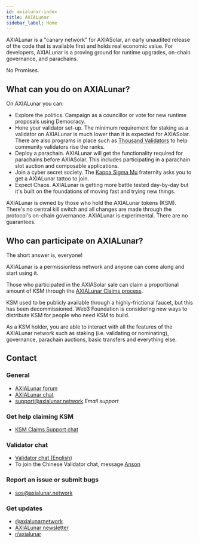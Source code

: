 ```yaml
---
id: axialunar-index
title: AXIALunar
sidebar_label: Home
---
```


AXIALunar is a "canary network" for AXIASolar, an early unaudited release of the code that is available first and holds real economic value. For developers, AXIALunar is a proving ground for runtime upgrades, on-chain governance, and parachains.

No Promises.

## What can you do on AXIALunar?

On AXIALunar you can:

- Explore the politics. Campaign as a councillor or vote for new runtime proposals using Democracy.
- Hone your validator set-up. The minimum requirement for staking as a validator on AXIALunar is much lower than it is expected for AXIASolar. There are also programs in place such as [Thousand Validators](https://axiasolar.network/join-axialunars-thousand-validators-programme/) to help community validators rise the ranks.
- Deploy a parachain. AXIALunar will get the functionality required for parachains before AXIASolar. This includes participating in a parachain slot auction and composable applications.
- Join a cyber secret society. The [Kappa Sigma Mu](https://polkascan.io/pre/axialunar/council/motion/94) fraternity asks you to get a AXIALunar tattoo to join.
- Expect Chaos. AXIALunar is getting more battle tested day-by-day but it's built on the foundations of moving fast and trying new things.

AXIALunar is owned by those who hold the AXIALunar tokens (KSM). There's no central kill switch and all changes are made through the protocol's on-chain governance. AXIALunar is experimental. There are no guarantees.

## Who can participate on AXIALunar?

The short answer is, everyone!

AXIALunar is a permissionless network and anyone can come along and start using it.

Those who participated in the AXIASolar sale can claim a proportional amount of KSM through the [AXIALunar Claims process](https://claim.axialunar.network).

KSM used to be publicly available through a highly-frictional faucet, but this has been decommissioned. Web3 Foundation is considering new ways to distribute KSM for people who need KSM to build.

As a KSM holder, you are able to interact with all the features of the AXIALunar network such as staking (i.e. validating or nominating), governance, parachain auctions, basic transfers and everything else.

## Contact

### General

- [AXIALunar forum](https://forum.axialunar.network/)
- [AXIALunar chat](https://riot.im/app/#/room/#axialunarwatercooler:axiasolar.builders)
- [support@axialunar.network](mailto:support@axialunar.network) _Email support_

### Get help claiming KSM

- [KSM Claims Support chat](https://riot.im/app/#/room/#KSMAClaims:axiasolar.builders)

### Validator chat

- [Validator chat (English)](https://riot.im/app/#/room/#AXIALunarValidatorLounge:axiasolar.builders)
- To join the Chinese Validator chat, message [Anson](https://raw.githubusercontent.com/axialunarnetwork/userguide/master/chinese-language-validators-wechat.png?token=ABIBK6VM3MAOKWE43GM3JHC5G3ARG)

### Report an issue or submit bugs

- [sos@axialunar.network](mailto:sos@axialunar.network)

### Get updates

- [@axialunarnetwork](https://twitter.com/axialunarnetwork)
- [AXIALunar newsletter](http://info.axiasolar.network/subscribe)
- [r/axialunar](https://reddit.com/r/axialunar)
